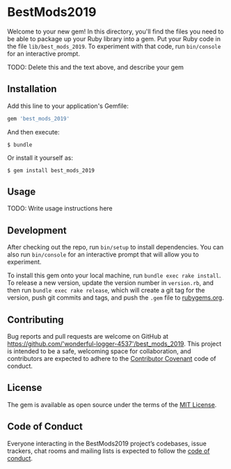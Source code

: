 # BestMods2019

Welcome to your new gem! In this directory, you'll find the files you need to be able to package up your Ruby library into a gem. Put your Ruby code in the file `lib/best_mods_2019`. To experiment with that code, run `bin/console` for an interactive prompt.

TODO: Delete this and the text above, and describe your gem

## Installation

Add this line to your application's Gemfile:

```ruby
gem 'best_mods_2019'
```

And then execute:

    $ bundle

Or install it yourself as:

    $ gem install best_mods_2019

## Usage

TODO: Write usage instructions here

## Development

After checking out the repo, run `bin/setup` to install dependencies. You can also run `bin/console` for an interactive prompt that will allow you to experiment.

To install this gem onto your local machine, run `bundle exec rake install`. To release a new version, update the version number in `version.rb`, and then run `bundle exec rake release`, which will create a git tag for the version, push git commits and tags, and push the `.gem` file to [rubygems.org](https://rubygems.org).

## Contributing

Bug reports and pull requests are welcome on GitHub at https://github.com/'wonderful-logger-4537'/best_mods_2019. This project is intended to be a safe, welcoming space for collaboration, and contributors are expected to adhere to the [Contributor Covenant](http://contributor-covenant.org) code of conduct.

## License

The gem is available as open source under the terms of the [MIT License](https://opensource.org/licenses/MIT).

## Code of Conduct

Everyone interacting in the BestMods2019 project’s codebases, issue trackers, chat rooms and mailing lists is expected to follow the [code of conduct](https://github.com/'wonderful-logger-4537'/best_mods_2019/blob/master/CODE_OF_CONDUCT.md).
